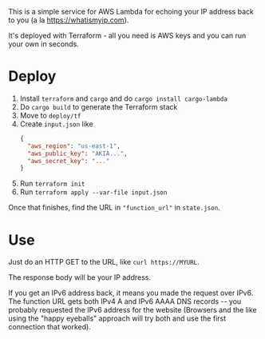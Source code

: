 This is a simple service for AWS Lambda for echoing your IP address back to you (a la <https://whatismyip.com>).

It's deployed with Terraform - all you need is AWS keys and you can run your own in seconds.

# Deploy

1. Install `terraform` and `cargo` and do `cargo install cargo-lambda`
2. Do `cargo build` to generate the Terraform stack
3. Move to `deploy/tf`
4. Create `input.json` like
   ```json
   {
     "aws_region": "us-east-1",
     "aws_public_key": "AKIA...",
     "aws_secret_key": "..."
   }
   ```
5. Run `terraform init`
6. Run `terraform apply --var-file input.json`

Once that finishes, find the URL in `"function_url"` in `state.json`.

# Use

Just do an HTTP GET to the URL, like `curl https://MYURL`.

The response body will be your IP address.

If you get an IPv6 address back, it means you made the request over IPv6. The function URL gets both IPv4 A and IPv6 AAAA DNS records -- you probably requested the IPv6 address for the website (Browsers and the like using the "happy eyeballs" approach will try both and use the first connection that worked).
